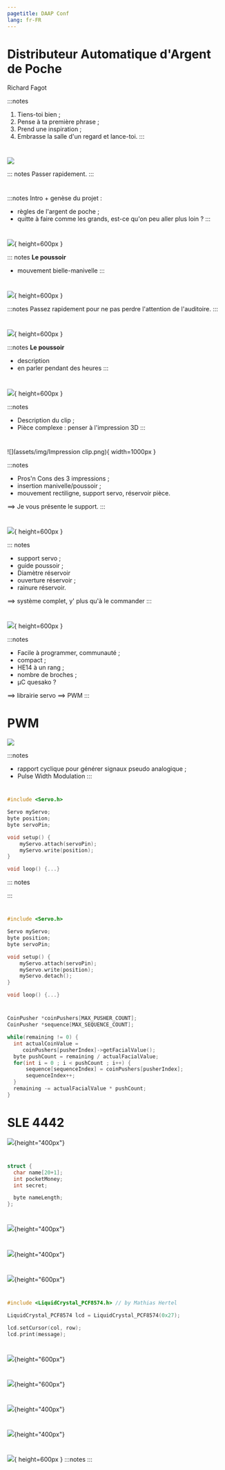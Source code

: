 ```yaml
---
pagetitle: DAAP Conf
lang: fr-FR
---
```


<!-- Phrase d'introduction -->
# Distributeur Automatique d'Argent de Poche

Richard Fagot

:::notes
1. Tiens-toi bien ;
1. Pense à ta première phrase ;
1. Prend une inspiration ;
1. Embrasse la salle d'un regard et lance-toi.
:::


<!-- Pause blagounette -->
# 
![](assets/img/calvin.png)

::: notes
Passer rapidement.
:::

<!-- Courte introduction à l'argent de poche et genèse du projet -->
#

:::notes
Intro + genèse du projet :

- règles de l'argent de poche ;
- quitte à faire comme les grands, est-ce qu'on peu aller plus loin ?
:::


<!-- Le poussoir -->
# 
![](assets/img/poussoir.png){ height=600px }

::: notes
**Le poussoir**
- mouvement bielle-manivelle
:::




#
![](assets/img/mouvement.gif){ height=600px }

:::notes
Passez rapidement pour ne pas perdre l'attention de l'auditoire.
:::




# 
![](assets/img/poussoir.png){ height=600px }

:::notes
**Le poussoir**

- description
- en parler pendant des heures
:::



<!-- Clip -->
#
![](assets/img/poussoir-eclate.png){ height=600px }

:::notes
- Description du clip ;
- Pièce complexe : penser à l'impression 3D
:::




#
![](assets/img/Impression clip.png){ width=1000px }

:::notes
  - Pros'n Cons des 3 impressions ;
  - insertion manivelle/poussoir ;
  - mouvement rectiligne, support servo, réservoir pièce.

  ==> Je vous présente le support.
:::



<!-- Le support -->
#
![](assets/img/porte-pieces.png){ height=600px }

::: notes
  - support servo ;
  - guide poussoir ;
  - Diamètre réservoir
  - ouverture réservoir ;
  - rainure réservoir.

  ==> système complet, y' plus qu'à le commander
:::


<!-- Arduino -->
#
![](assets/img/arduino_nano.png){ height=600px }

:::notes
  - Facile à programmer, communauté ;
  - compact ;
  - HE14 à un rang ;
  - nombre de broches ;
  - µC quesako ?

  ==> librairie servo ==> PWM
:::



<!-- PWM -->
# PWM
![](assets/img/PWM.png)

:::notes
  - rapport cyclique pour générer signaux pseudo analogique ;
  - Pulse Width Modulation
:::



<!-- Contrôler le servo -->
#
```c++
#include <Servo.h>

Servo myServo;
byte position;
byte servoPin;

void setup() {
    myServo.attach(servoPin);
    myServo.write(position);
}

void loop() {...}
```

::: notes

:::

# <!-- Detach -->
```c++
#include <Servo.h>

Servo myServo;
byte position;
byte servoPin;

void setup() {
    myServo.attach(servoPin);
    myServo.write(position);
    myServo.detach();
}

void loop() {...}
```

# <!-- Séquenceur -->
```cpp
CoinPusher *coinPushers[MAX_PUSHER_COUNT];
CoinPusher *sequence[MAX_SEQUENCE_COUNT];

while(remaining != 0) {
  int actualCoinValue = 
     coinPushers[pusherIndex]->getFacialValue();
  byte pushCount = remaining / actualFacialValue;
  for(int i = 0 ; i < pushCount ; i++) {
      sequence[sequenceIndex] = coinPushers[pusherIndex];
      sequenceIndex++;
  }
  remaining -= actualFacialValue * pushCount;
}

```

<!-- Discours -->
#

<!-- SLE 4442 -->
# SLE 4442
![](assets/img/carte+connecteur.png){height="400px"}


<!-- Structure carte -->
# 
```cpp
struct {
  char name[20+1];
  int pocketMoney;
  int secret;

  byte nameLength;
};
```

<!-- Discours trouver la librairie SClib-->
# 

<!-- Protocole SLE4442 -->
#
![](assets/img/protocole2.png){height="400px"}

<!-- Présentation de L'écran LCD -->
#
![](assets/img/LCD.png){height="400px"}

<!-- Introduction au protocole I2C -->
#
![](assets/img/I2C.png){height="600px"}


<!-- Librairie LCD -->
#
```cpp
#include <LiquidCrystal_PCF8574.h> // by Mathias Hertel

LiquidCrystal_PCF8574 lcd = LiquidCrystal_PCF8574(0x27);

lcd.setCursor(col, row);
lcd.print(message);
```

<!-- Clavier matriciel -->
#
![](assets/img/keypad.png){height="600px"}


<!-- Clavier matriciel fonctionnement-->
#
![](assets/img/clavier_4x4_schema_interne.gif){height="600px"}


<!-- anti-rebond -->
#
![](assets/img/rebond.png){height="400px"}

#
![](assets/img/anti-rebond.png){height="400px"}


#
![](assets/img/pinout.png){ height=600px }
:::notes
:::